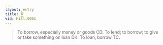 ```yaml
---
layout: entry
title: སྐྱི་
vid: Hill:0061
---
```

> To borrow, especially money or goods CD\. To lend; to borrow; to give or take something on loan DK\. To loan, borrow TC\.



